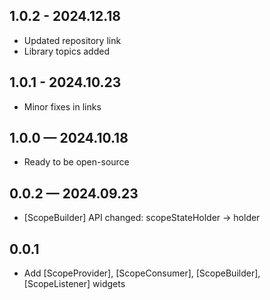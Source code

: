 ## 1.0.2 - 2024.12.18

* Updated repository link
* Library topics added

## 1.0.1 - 2024.10.23

* Minor fixes in links

## 1.0.0 — 2024.10.18

* Ready to be open-source

## 0.0.2 — 2024.09.23

* [ScopeBuilder] API changed: scopeStateHolder -> holder

## 0.0.1

* Add [ScopeProvider], [ScopeConsumer], [ScopeBuilder], [ScopeListener] widgets
